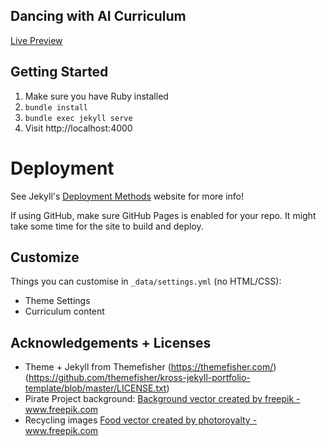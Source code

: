 ## Dancing with AI Curriculum 

[Live Preview](https://dancingwithai.media.mit.edu)

## Getting Started

1. Make sure you have Ruby installed
2. `bundle install`
3. `bundle exec jekyll serve`
4. Visit http://localhost:4000 

# Deployment

See Jekyll's [Deployment Methods](https://jekyllrb.com/docs/deployment-methods/) website for more info!

If using GitHub, make sure GitHub Pages is enabled for your repo. It might take some time for the site to build and deploy.

## Customize

Things you can customise in `_data/settings.yml` (no HTML/CSS):

- Theme Settings
- Curriculum content

## Acknowledgements + Licenses

- Theme + Jekyll from Themefisher (https://themefisher.com/) (https://github.com/themefisher/kross-jekyll-portfolio-template/blob/master/LICENSE.txt)
- Pirate Project background: <a href="https://www.freepik.com/free-photos-vectors/background">Background vector created by freepik - www.freepik.com</a>
- Recycling images <a href="https://www.freepik.com/free-photos-vectors/food">Food vector created by photoroyalty - www.freepik.com</a>
